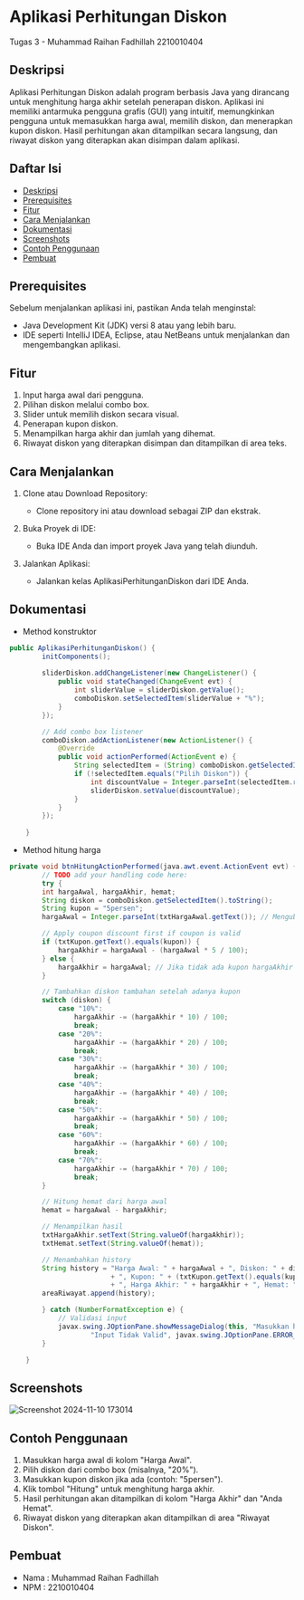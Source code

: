 
# Aplikasi Perhitungan Diskon
Tugas 3 - Muhammad Raihan Fadhillah 2210010404
## Deskripsi
Aplikasi Perhitungan Diskon adalah program berbasis Java yang dirancang untuk menghitung harga akhir setelah penerapan diskon. Aplikasi ini memiliki antarmuka pengguna grafis (GUI) yang intuitif, memungkinkan pengguna untuk memasukkan harga awal, memilih diskon, dan menerapkan kupon diskon. Hasil perhitungan akan ditampilkan secara langsung, dan riwayat diskon yang diterapkan akan disimpan dalam aplikasi.

## Daftar Isi
- [Deskripsi](#deskripsi)
- [Prerequisites](#prerequisites)
- [Fitur](#fitur)
- [Cara Menjalankan](#cara-menjalankan)
- [Dokumentasi](#dokumentasi)
- [Screenshots](#screenshots)
- [Contoh Penggunaan](#contoh-penggunaan)
- [Pembuat](#pembuat)

## Prerequisites
Sebelum menjalankan aplikasi ini, pastikan Anda telah menginstal:
- Java Development Kit (JDK) versi 8 atau yang lebih baru.
- IDE seperti IntelliJ IDEA, Eclipse, atau NetBeans untuk menjalankan dan mengembangkan aplikasi.

## Fitur   
1. Input harga awal dari pengguna.
2. Pilihan diskon melalui combo box.
3. Slider untuk memilih diskon secara visual.
4. Penerapan kupon diskon.
5. Menampilkan harga akhir dan jumlah yang dihemat.
6. Riwayat diskon yang diterapkan disimpan dan ditampilkan di area teks.


## Cara Menjalankan
1. Clone atau Download Repository:
    - Clone repository ini atau download sebagai ZIP dan ekstrak.

2. Buka Proyek di IDE:
    - Buka IDE Anda dan import proyek Java yang telah diunduh.

3. Jalankan Aplikasi:
    - Jalankan kelas AplikasiPerhitunganDiskon dari IDE Anda.
  
## Dokumentasi
- Method konstruktor
``` java
public AplikasiPerhitunganDiskon() {
        initComponents();
        
        sliderDiskon.addChangeListener(new ChangeListener() {
            public void stateChanged(ChangeEvent evt) {
                int sliderValue = sliderDiskon.getValue();
                comboDiskon.setSelectedItem(sliderValue + "%");
            }
        });

        // Add combo box listener
        comboDiskon.addActionListener(new ActionListener() {
            @Override
            public void actionPerformed(ActionEvent e) {
                String selectedItem = (String) comboDiskon.getSelectedItem();
                if (!selectedItem.equals("Pilih Diskon")) {
                    int discountValue = Integer.parseInt(selectedItem.replace("%", ""));
                    sliderDiskon.setValue(discountValue);
                }
            }
        });
        
    }
```

- Method hitung harga
``` java
private void btnHitungActionPerformed(java.awt.event.ActionEvent evt) {                                          
        // TODO add your handling code here:
        try {
        int hargaAwal, hargaAkhir, hemat;
        String diskon = comboDiskon.getSelectedItem().toString();
        String kupon = "5persen";
        hargaAwal = Integer.parseInt(txtHargaAwal.getText()); // Mengubah input ke dalam integer

        // Apply coupon discount first if coupon is valid
        if (txtKupon.getText().equals(kupon)) {
            hargaAkhir = hargaAwal - (hargaAwal * 5 / 100);
        } else {
            hargaAkhir = hargaAwal; // Jika tidak ada kupon hargaAkhir disimpan sebagai hargaAwal
        }

        // Tambahkan diskon tambahan setelah adanya kupon
        switch (diskon) {
            case "10%":
                hargaAkhir -= (hargaAkhir * 10) / 100;
                break;
            case "20%":
                hargaAkhir -= (hargaAkhir * 20) / 100;
                break;
            case "30%":
                hargaAkhir -= (hargaAkhir * 30) / 100;
                break;
            case "40%":
                hargaAkhir -= (hargaAkhir * 40) / 100;
                break;
            case "50%":
                hargaAkhir -= (hargaAkhir * 50) / 100;
                break;
            case "60%":
                hargaAkhir -= (hargaAkhir * 60) / 100;
                break;
            case "70%":
                hargaAkhir -= (hargaAkhir * 70) / 100;
                break;
        }

        // Hitung hemat dari harga awal
        hemat = hargaAwal - hargaAkhir;

        // Menampilkan hasil
        txtHargaAkhir.setText(String.valueOf(hargaAkhir));
        txtHemat.setText(String.valueOf(hemat));

        // Menambahkan history
        String history = "Harga Awal: " + hargaAwal + ", Diskon: " + diskon 
                         + ", Kupon: " + (txtKupon.getText().equals(kupon) ? "5%" : "None") 
                         + ", Harga Akhir: " + hargaAkhir + ", Hemat: " + hemat + "\n";
        areaRiwayat.append(history);

        } catch (NumberFormatException e) {
            // Validasi input
            javax.swing.JOptionPane.showMessageDialog(this, "Masukkan hanya angka untuk harga awal.", 
                    "Input Tidak Valid", javax.swing.JOptionPane.ERROR_MESSAGE);
        }

    }   
```

## Screenshots

![Screenshot 2024-11-10 173014](https://github.com/user-attachments/assets/0e1341a2-869a-45c4-974d-9e83382955c4)



## Contoh Penggunaan
1. Masukkan harga awal di kolom "Harga Awal".
2. Pilih diskon dari combo box (misalnya, "20%").
3. Masukkan kupon diskon jika ada (contoh: "5persen").
4. Klik tombol "Hitung" untuk menghitung harga akhir.
5. Hasil perhitungan akan ditampilkan di kolom "Harga Akhir" dan "Anda Hemat".
5. Riwayat diskon yang diterapkan akan ditampilkan di area "Riwayat Diskon".



## Pembuat

- Nama : Muhammad Raihan Fadhillah
- NPM : 2210010404

